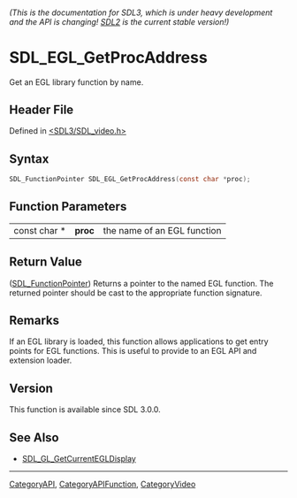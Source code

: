 ###### (This is the documentation for SDL3, which is under heavy development and the API is changing! [SDL2](https://wiki.libsdl.org/SDL2/) is the current stable version!)
# SDL_EGL_GetProcAddress

Get an EGL library function by name.

## Header File

Defined in [<SDL3/SDL_video.h>](https://github.com/libsdl-org/SDL/blob/main/include/SDL3/SDL_video.h)

## Syntax

```c
SDL_FunctionPointer SDL_EGL_GetProcAddress(const char *proc);
```

## Function Parameters

|              |          |                             |
| ------------ | -------- | --------------------------- |
| const char * | **proc** | the name of an EGL function |

## Return Value

([SDL_FunctionPointer](SDL_FunctionPointer)) Returns a pointer to the named
EGL function. The returned pointer should be cast to the appropriate
function signature.

## Remarks

If an EGL library is loaded, this function allows applications to get entry
points for EGL functions. This is useful to provide to an EGL API and
extension loader.

## Version

This function is available since SDL 3.0.0.

## See Also

- [SDL_GL_GetCurrentEGLDisplay](SDL_GL_GetCurrentEGLDisplay)

----
[CategoryAPI](CategoryAPI), [CategoryAPIFunction](CategoryAPIFunction), [CategoryVideo](CategoryVideo)

